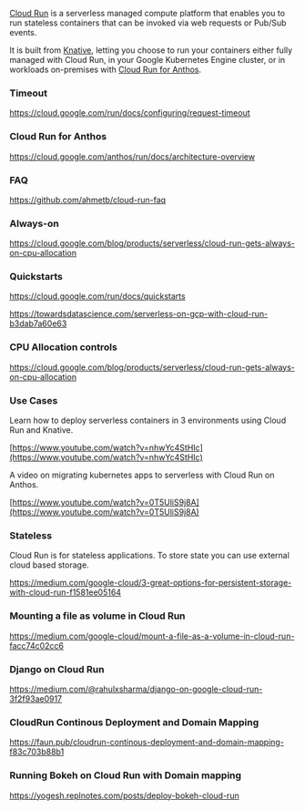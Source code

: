 
[Cloud Run](http://cloud.run/) is a serverless managed compute platform that enables you to run stateless containers that can be invoked via web requests or Pub/Sub events. 

It is built from [Knative](https://cloud.google.com/knative/), letting you choose to run your containers either fully managed with Cloud Run, in your Google Kubernetes Engine cluster, or in workloads on-premises with [Cloud Run for Anthos](https://cloud.google.com/anthos/run).

### Timeout

https://cloud.google.com/run/docs/configuring/request-timeout

### Cloud Run for Anthos

https://cloud.google.com/anthos/run/docs/architecture-overview


### FAQ

https://github.com/ahmetb/cloud-run-faq

### Always-on

https://cloud.google.com/blog/products/serverless/cloud-run-gets-always-on-cpu-allocation

### Quickstarts

https://cloud.google.com/run/docs/quickstarts

https://towardsdatascience.com/serverless-on-gcp-with-cloud-run-b3dab7a60e63


### CPU Allocation controls

https://cloud.google.com/blog/products/serverless/cloud-run-gets-always-on-cpu-allocation

### Use Cases



Learn how to deploy serverless containers in 3 environments using Cloud Run and Knative.

[https://www.youtube.com/watch?v=nhwYc4StHIc](https://www.youtube.com/watch?v=nhwYc4StHIc)

A video on migrating kubernetes apps to serverless with Cloud Run on Anthos.

[https://www.youtube.com/watch?v=0T5UliS9j8A](https://www.youtube.com/watch?v=0T5UliS9j8A)

### Stateless

Cloud Run is for stateless applications. To store state you can use external cloud based storage.

https://medium.com/google-cloud/3-great-options-for-persistent-storage-with-cloud-run-f1581ee05164

### Mounting a file as volume in Cloud Run

https://medium.com/google-cloud/mount-a-file-as-a-volume-in-cloud-run-facc74c02cc6

### Django on Cloud Run

https://medium.com/@rahulxsharma/django-on-google-cloud-run-3f2f93ae0917


### CloudRun Continous Deployment and Domain Mapping

https://faun.pub/cloudrun-continous-deployment-and-domain-mapping-f83c703b88b1


### Running Bokeh on Cloud Run with Domain mapping

https://yogesh.replnotes.com/posts/deploy-bokeh-cloud-run